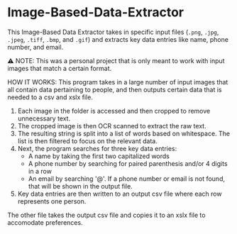 # Image-Based-Data-Extractor
This Image-Based Data Extractor takes in specific input files (`.png`, `.jpg`, `.jpeg`, `.tiff`, `.bmp`, and `.gif`) and extracts key data entries like name, phone number, and email.

⚠️ NOTE: This was a personal project that is only meant to work with input images that match a certain format.

HOW IT WORKS: 
This program takes in a large number of input images that all contain data pertaining to people, and then outputs certain data that is needed to a csv and xslx file. 
1. Each image in the folder is accessed and then cropped to remove unnecessary text.
2. The cropped image is then OCR scanned to extract the raw text.
3. The resulting string is split into a list of words based on whitespace. The list is then filtered to focus on the relevant data.
4. Next, the program searches for three key data entries:
   - A name by taking the first two capitalized words
   - A phone number by searching for paired parenthesis and/or 4 digits in a row
   - An email by searching '@'. If a phone number or email is not found, that will be shown in the output file.
5. Key data entries are then written to an output csv file where each row represents one person.

The other file takes the output csv file and copies it to an xslx file to accomodate preferences.
